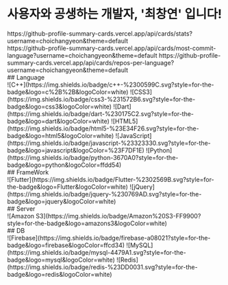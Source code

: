 # 사용자와 공생하는 개발자, '최창연' 입니다!


<div style="align-content:center;">
    https://github-profile-summary-cards.vercel.app/api/cards/stats?username=choichangyeon&theme=default
</div>

<div>
    https://github-profile-summary-cards.vercel.app/api/cards/most-commit-language?username=choichangyeon&theme=default
    https://github-profile-summary-cards.vercel.app/api/cards/repos-per-language?username=choichangyeon&theme=default
</div>


<div>
    ## Language
    <div>
        ![C++](https://img.shields.io/badge/c++-%2300599C.svg?style=for-the-badge&logo=c%2B%2B&logoColor=white)
        ![CSS3](https://img.shields.io/badge/css3-%231572B6.svg?style=for-the-badge&logo=css3&logoColor=white)
        ![Dart](https://img.shields.io/badge/dart-%230175C2.svg?style=for-the-badge&logo=dart&logoColor=white)
        ![HTML5](https://img.shields.io/badge/html5-%23E34F26.svg?style=for-the-badge&logo=html5&logoColor=white)
        ![JavaScript](https://img.shields.io/badge/javascript-%23323330.svg?style=for-the-badge&logo=javascript&logoColor=%23F7DF1E)
        ![Python](https://img.shields.io/badge/python-3670A0?style=for-the-badge&logo=python&logoColor=ffdd54)
    </div>
</div>

<div>
    ## FrameWork
    <div>
        ![Flutter](https://img.shields.io/badge/Flutter-%2302569B.svg?style=for-the-badge&logo=Flutter&logoColor=white)
        ![jQuery](https://img.shields.io/badge/jquery-%230769AD.svg?style=for-the-badge&logo=jquery&logoColor=white)
    </div>
</div>
<div>
    ## Server
    <div>
        ![Amazon S3](https://img.shields.io/badge/Amazon%20S3-FF9900?style=for-the-badge&logo=amazons3&logoColor=white)
    </div>
</div>
<div>
    ## DB
    <div>
        ![Firebase](https://img.shields.io/badge/firebase-a08021?style=for-the-badge&logo=firebase&logoColor=ffcd34)
        ![MySQL](https://img.shields.io/badge/mysql-4479A1.svg?style=for-the-badge&logo=mysql&logoColor=white)
        ![Redis](https://img.shields.io/badge/redis-%23DD0031.svg?style=for-the-badge&logo=redis&logoColor=white)
    </div>
</div>






<!--
**choichangyeon/choichangyeon** is a ✨ _special_ ✨ repository because its `README.md` (this file) appears on your GitHub profile.

Here are some ideas to get you started:

- 🔭 I’m currently working on ...
- 🌱 I’m currently learning ...
- 👯 I’m looking to collaborate on ...
- 🤔 I’m looking for help with ...
- 💬 Ask me about ...
- 📫 How to reach me: ...
- 😄 Pronouns: ...
- ⚡ Fun fact: ...
-->
